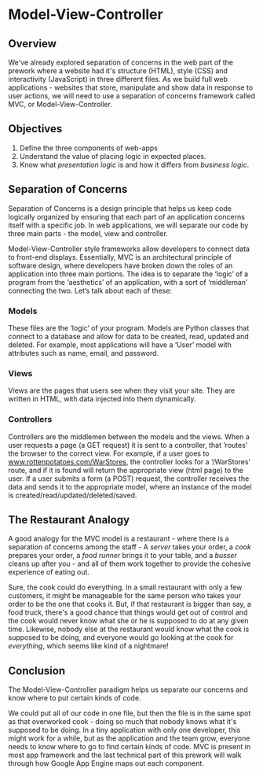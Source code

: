 # Model-View-Controller

## Overview
We've already explored separation of concerns in the web part of the prework where a website had it's structure (HTML), style (CSS) and interactivity (JavaScript) in three different files. As we build full web applications - websites that store, manipulate and show data in response to user actions, we will need to use a separation of concerns framework called MVC, or Model-View-Controller.


## Objectives
1. Define the three components of web-apps
2. Understand the value of placing logic in expected places.
3. Know what *presentation logic* is and how it differs from *business
   logic*.

## Separation of Concerns
Separation of Concerns is a design principle that helps us keep code logically organized by ensuring that each part of an application concerns itself with a specific job. In web applications, we will separate our code by three main parts - the model, view and controller.

Model-View-Controller style frameworks allow developers to connect data to front-end displays. Essentially, MVC is an architectural principle of software design, where developers have broken down the roles of an application into three main portions. The idea is to separate the ‘logic’ of a program from the ‘aesthetics’ of an application, with a sort of ‘middleman’ connecting the two. Let’s talk about each of these:

### Models
These files are the ‘logic’ of your program. Models are Python classes that connect to a database and allow for data to be created, read, updated and deleted. For example, most applications will have a ‘User’ model with attributes such as name, email, and password.

### Views
Views are the pages that users see when they visit your site. They are written in HTML, with data injected into them dynamically.

### Controllers
Controllers are the middlemen between the models and the views. When a user requests a page (a GET request) it is sent to a controller, that ‘routes’ the browser to the correct view. For example, if a user goes to www.rottenpotatoes.com/WarStores, the controller looks for a ‘/WarStores’ route, and if it is found will return the appropriate view (html page) to the user. If a user submits a form (a POST) request, the controller receives the data and sends it to the appropriate model, where an instance of the model is created/read/updated/deleted/saved.


## The Restaurant Analogy
A good analogy for the MVC model is a restaurant - where there is a separation of concerns among the staff - A *server* takes your order, a *cook* prepares your order, a *food runner* brings it to your table, and a *busser* cleans up after you - and all of them work together to provide the cohesive experience of eating out.

Sure, the cook could do everything. In a small restaurant with only a few customers, it might be manageable for the same person who takes your order to be the one that cooks it. But, if that restaurant is bigger than say, a food truck, there's a good chance that things would get out of control and the cook would never know what she or he is supposed to do at any given time. Likewise, nobody else at the restaurant would know what the cook is supposed to be doing, and everyone would go looking at the cook for *everything*, which seems like kind of a nightmare!

## Conclusion
The Model-View-Controller paradigm helps us separate our concerns and know where to put certain kinds of code.

We could put all of our code in one file, but then the file is in the same spot as that overworked cook - doing so much that nobody knows what it's supposed to be doing. In a tiny application with only one developer, this might work for a while, but as the application and the team grow, everyone needs to know where to go to find certain kinds of code. MVC is present in most app framework and the last technical part of this prework will walk through how Google App Engine maps out each component.
